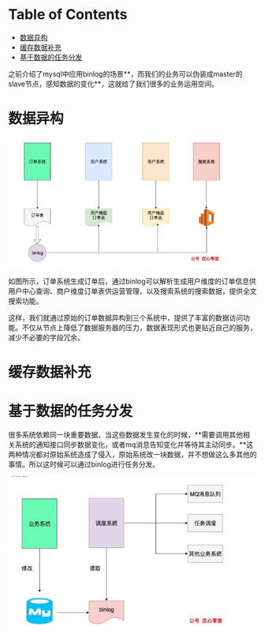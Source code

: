# Table of Contents

* [数据异构](#数据异构)
* [缓存数据补充](#缓存数据补充)
* [基于数据的任务分发](#基于数据的任务分发)


之前介绍了mysql中应用binlog的场景**，而我们的业务可以伪装成master的slave节点，感知数据的变化**，这就给了我们很多的业务运用空间。



# 数据异构

![image-20220824080858427](.images/image-20220824080858427.png)

如图所示，订单系统生成订单后，通过binlog可以解析生成用户维度的订单信息供用户中心查询、商户维度订单表供运营管理，以及搜索系统的搜索数据，提供全文搜索功能。

这样，我们就通过原始的订单数据异构到三个系统中，提供了丰富的数据访问功能。不仅从节点上降低了数据服务器的压力，数据表现形式也更贴近自己的服务，减少不必要的字段冗余。



# 缓存数据补充



# 基于数据的任务分发

很多系统依赖同一块重要数据，当这些数据发生变化的时候，**需要调用其他相关系统的通知接口同步数据变化，或者mq消息告知变化并等待其主动同步。**这两种情况都对原始系统造成了侵入，原始系统改一块数据，并不想做这么多其他的事情。所以这时候可以通过binlog进行任务分发。



![image-20220824081024237](.images/image-20220824081024237.png)
